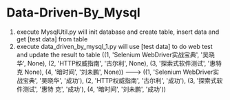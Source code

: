 # Data-Driven-By_Mysql

1. execute MysqlUtil.py will init database and create table, insert data and get [test data] from table
2. execute data_driven_by_mysql_1.py will use [test data] to do web test and update the result  to table 
((1, 'Selenium WebDriver实战宝典', '吴晓华', None), (2, 'HTTP权威指南', '古尔利', None), (3, '探索式软件测试', '惠特克
 None), (4, '暗时间', '刘未鹏', None)) --->
 ((1, 'Selenium WebDriver实战宝典', '吴晓华', '成功'), (2, 'HTTP权威指南', '古尔利', '成功'), (3, '探索式软件测试', '惠特
克', '成功'), (4, '暗时间', '刘未鹏', '成功'))
